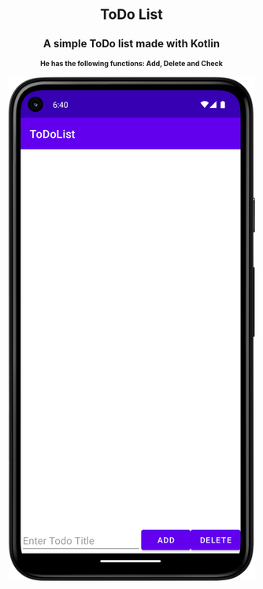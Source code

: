 <div align='Center'>
 <h1> ToDo List </h1>
 <h2> A simple ToDo list made with Kotlin </h2>
 <h4> He has the following functions: Add, Delete and Check </h4>
 <img alt='ToDo List' src='/images/print1.png'>
</div>

